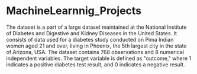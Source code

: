 # MachineLearnnig_Projects

The dataset is a part of a large dataset maintained at the National Institute of Diabetes and Digestive and Kidney Diseases in the United States. It consists of data used for a diabetes study conducted on Pima Indian women aged 21 and over, living in Phoenix, the 5th largest city in the state of Arizona, USA. The dataset contains 768 observations and 8 numerical independent variables. The target variable is defined as "outcome," where 1 indicates a positive diabetes test result, and 0 indicates a negative result.
